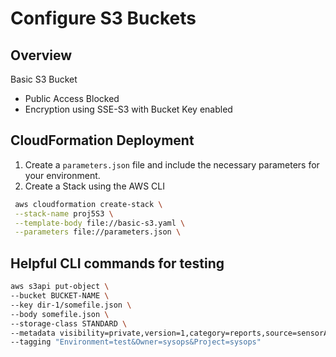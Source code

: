 # Configure S3 Buckets

## Overview

Basic S3 Bucket

-   Public Access Blocked
-   Encryption using SSE-S3 with Bucket Key enabled

## CloudFormation Deployment

1. Create a `parameters.json` file and include the necessary parameters for your environment.
2. Create a Stack using the AWS CLI

```bash
 aws cloudformation create-stack \
 --stack-name proj5S3 \
 --template-body file://basic-s3.yaml \
 --parameters file://parameters.json \
```

## Helpful CLI commands for testing

```bash
aws s3api put-object \
--bucket BUCKET-NAME \
--key dir-1/somefile.json \
--body somefile.json \
--storage-class STANDARD \
--metadata visibility=private,version=1,category=reports,source=sensorA,document-type=json \
--tagging "Environment=test&Owner=sysops&Project=sysops"

```
